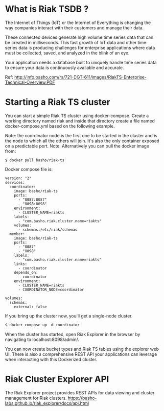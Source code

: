 # What is Riak TSDB ? 
The Internet of Things (IoT) or the Internet of Everything is changing the way companies interact with their customers and manage their data. 

These connected devices generate high volume time series data that can be created in milliseconds. This fast growth of IoT data and other time series data is producing challenges for enterprise applications where data must
be collected, saved, and analyzed in the blink of an eye. 

Your application needs a database built to uniquely handle time series data to ensure your data is continuously available and accurate.

Ref: http://info.basho.com/rs/721-DGT-611/images/RiakTS-Enterprise-Technical-Overview.PDF


# Starting a Riak TS cluster
You can start a simple Riak TS cluster using docker-compose. Create a working directory named riak and inside that directory create a file named docker-compose.yml based on the following example.

Note: the coordinator node is the first one to be started in the cluster and is the node to which all the others will join. It's also the only container exposed on a predictable port.
Note: Alternatively you can pull the docker image from: 
```
$ docker pull basho/riak-ts
```
Docker compose file is: 

```
version: "2"
services:
  coordinator:
    image: basho/riak-ts
    ports:
      - "8087:8087"
      - "8098:8098"
    environment:
      - CLUSTER_NAME=riakts
    labels:
      - "com.basho.riak.cluster.name=riakts"
    volumes:
      - schemas:/etc/riak/schemas
  member:
    image: basho/riak-ts
    ports:
      - "8087"
      - "8098"
    labels:
      - "com.basho.riak.cluster.name=riakts"
    links:
      - coordinator
    depends_on:
      - coordinator
    environment:
      - CLUSTER_NAME=riakts
      - COORDINATOR_NODE=coordinator

volumes:
  schemas:
    external: false
```

If you bring up the cluster now, you'll get a single-node cluster.
```javascript
$ docker-compose up -d coordinator
```
When the cluster has started, open Riak Explorer in the browser by navigating to localhost:8098/admin/.

You can now create bucket types and Riak TS tables using the explorer web UI. There is also a comprehensive REST API your applications can leverage when interacting with this Dockerized cluster.

# Riak Cluster Explorer API
The Riak Explorer project provides REST APIs for data viewing and cluster management for Riak clusters.
https://basho-labs.github.io/riak_explorer/docs/api.html

